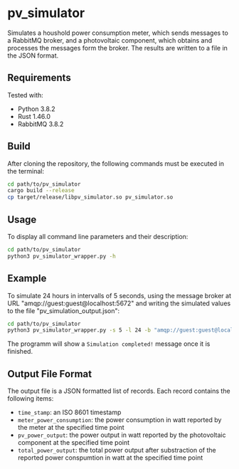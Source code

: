 # pv_simulator

Simulates a houshold power consumption meter, which sends messages to
a RabbitMQ broker, and a photovoltaic component, which obtains and processes
the messages form the broker. The results are written to a file in the JSON format.

## Requirements
Tested with:
- Python 3.8.2
- Rust 1.46.0
- RabbitMQ 3.8.2

## Build
After cloning the repository, the following commands must be
executed in the terminal:

```bash
cd path/to/pv_simulator
cargo build --release
cp target/release/libpv_simulator.so pv_simulator.so
```

## Usage
To display all command line parameters and their description:
```bash
cd path/to/pv_simulator
python3 pv_simulator_wrapper.py -h
```

## Example
To simulate 24 hours in intervalls of 5 seconds, using the message broker at URL "amqp://guest:guest@localhost:5672" and writing the simulated values to the file "pv_simulation_output.json":
```bash
cd path/to/pv_simulator
python3 pv_simulator_wrapper.py -s 5 -l 24 -b "amqp://guest:guest@localhost:5672" -o "./pv_simulation_output.json"
```
The programm will show a ```Simulation completed!``` message once it is finished.

## Output File Format
The output file is a JSON formatted list of records. Each record contains the following items:
- ```time_stamp```: an ISO 8601 timestamp
- ```meter_power_consumption```: the power consumption in watt reported by the meter at the specified time point
- ```pv_power_output```: the power output in watt reported by the photovoltaic component at the specified time point
- ```total_power_output```: the total power output after substraction of the reported power conspumtion in watt at the specified time point
